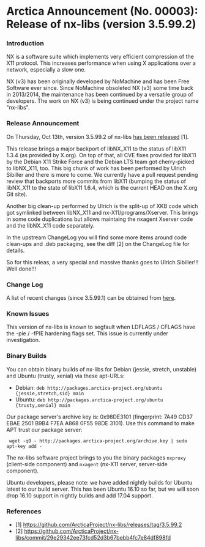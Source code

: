 # Arctica Announcement (No. 00003): Release of nx-libs (version 3.5.99.2)

### Introduction

NX is a software suite which implements very efficient compression of the
X11 protocol. This increases performance when using X applications over a
network, especially a slow one.

NX (v3) has been originally developed by NoMachine and has been Free
Software ever since. Since NoMachine obsoleted NX (v3) some time back in
2013/2014, the maintenance has been continued by a versatile group of
developers. The work on NX (v3) is being continued under the project name
"nx-libs".

### Release Announcement

On Thursday, Oct 13th, version 3.5.99.2 of nx-libs [has been released](https://github.com/ArcticaProject/nx-libs/releases/tag/3.5.99.2) [1].

This release brings a major backport of libNX_X11 to the status of libX11 1.3.4 (as provided by X.org). On top of that, all CVE fixes provided for libX11 by the Debian X11 Strike Force and the Debian LTS team got cherry-picked to libNX_X11, too. This big chunk of work has been performed by Ulrich Sibiller and there is more to come. We currently have a pull request pending review that backports more commits from libX11 (bumping the status of libNX_X11 to the state of libX11 1.6.4, which is the current HEAD on the X.org Git site).

Another big clean-up performed by Ulrich is the split-up of XKB code which got symlinked between libNX_X11 and nx-X11/programs/Xserver. This brings in some code duplications but allows maintaing the nxagent Xserver code and the libNX_X11 code separately.

In the upstream ChangeLog you will find some more items around code clean-ups and .deb packaging, see the diff [2] on the ChangeLog file for details. 

So for this releas, a very special and massive thanks goes to Ulrich Sibiller!!! Well done!!!

### Change Log

A list of recent changes (since 3.5.99.1) can be obtained from [here](https://github.com/ArcticaProject/nx-libs/commit/29e29342ee73fcd52d3b67bebb4fc7e84df898fd).

### Known Issues

This version of nx-libs is known to segfault when LDFLAGS / CFLAGS have the -pie / -fPIE hardening flags set. This issue is currently under investigation.

### Binary Builds

You can obtain binary builds of nx-libs for Debian (jessie, stretch, unstable) and Ubuntu (trusty, xenial) via these apt-URLs:

  * Debian: ``deb http://packages.arctica-project.org/ubuntu {jessie,stretch,sid} main``
  * Ubuntu: ``deb http://packages.arctica-project.org/ubuntu {trusty,xenial} main``

Our package server's archive key is: 0x98DE3101 (fingerprint: 7A49 CD37 EBAE 2501 B9B4  F7EA A868 0F55 98DE 3101). Use this command to make APT trust our package server:

     wget -qO - http://packages.arctica-project.org/archive.key | sudo apt-key add -

The nx-libs software project brings to you the binary packages ``nxproxy`` (client-side component) and ``nxagent`` (nx-X11 server, server-side component).

Ubuntu developers, please note: we have added nightly builds for Ubuntu latest to our build server. This has been Ubuntu 16.10 so far, but we will soon drop 16.10 support in nightly builds and add 17.04 support. 

### References

 - [1] https://github.com/ArcticaProject/nx-libs/releases/tag/3.5.99.2
 - [2] https://github.com/ArcticaProject/nx-libs/commit/29e29342ee73fcd52d3b67bebb4fc7e84df898fd
